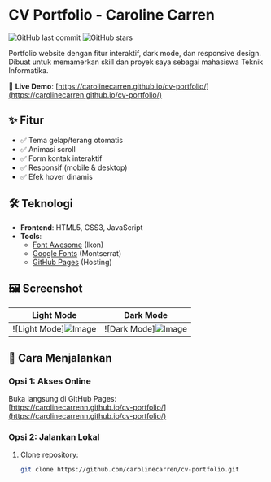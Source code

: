 # CV Portfolio - Caroline Carren

![GitHub last commit](https://img.shields.io/github/last-commit/carolinecarren/cv-portfolio?color=blue)
![GitHub stars](https://img.shields.io/github/stars/carolinecarren/cv-portfolio?style=social)

Portfolio website dengan fitur interaktif, dark mode, dan responsive design. Dibuat untuk memamerkan skill dan proyek saya sebagai mahasiswa Teknik Informatika.

🔗 **Live Demo**: [https://carolinecarren.github.io/cv-portfolio/](https://carolinecarren.github.io/cv-portfolio/)

## ✨ Fitur
- ✅ Tema gelap/terang otomatis
- ✅ Animasi scroll
- ✅ Form kontak interaktif
- ✅ Responsif (mobile & desktop)
- ✅ Efek hover dinamis

## 🛠 Teknologi
- **Frontend**: HTML5, CSS3, JavaScript
- **Tools**: 
  - [Font Awesome](https://fontawesome.com/) (Ikon)
  - [Google Fonts](https://fonts.google.com/) (Montserrat)
  - [GitHub Pages](https://pages.github.com/) (Hosting)

## 🖼 Screenshot
| Light Mode | Dark Mode |
|------------|-----------|
| ![Light Mode]![Image](https://github.com/user-attachments/assets/9ca23e1e-2211-4673-8c6b-bcef6da7a511) | ![Dark Mode]![Image](https://github.com/user-attachments/assets/b5e19efc-7965-4edf-a832-7c63c91780db) |

## 🚀 Cara Menjalankan
### Opsi 1: Akses Online
Buka langsung di GitHub Pages:  
[https://carolinecarrenn.github.io/cv-portfolio/](https://carolinecarrenn.github.io/cv-portfolio/)

### Opsi 2: Jalankan Lokal
1. Clone repository:
   ```bash
   git clone https://github.com/carolinecarren/cv-portfolio.git
